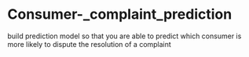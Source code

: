 # Consumer-_complaint_prediction
build prediction model so that you are able to predict which consumer is more likely to dispute the resolution of a complaint
